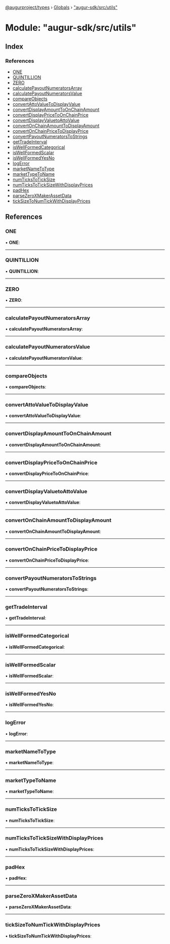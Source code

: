 [@augurproject/types](../README.md) › [Globals](../globals.md) › ["augur-sdk/src/utils"](_augur_sdk_src_utils_.md)

# Module: "augur-sdk/src/utils"

## Index

### References

* [ONE](_augur_sdk_src_utils_.md#one)
* [QUINTILLION](_augur_sdk_src_utils_.md#quintillion)
* [ZERO](_augur_sdk_src_utils_.md#zero)
* [calculatePayoutNumeratorsArray](_augur_sdk_src_utils_.md#calculatepayoutnumeratorsarray)
* [calculatePayoutNumeratorsValue](_augur_sdk_src_utils_.md#calculatepayoutnumeratorsvalue)
* [compareObjects](_augur_sdk_src_utils_.md#compareobjects)
* [convertAttoValueToDisplayValue](_augur_sdk_src_utils_.md#convertattovaluetodisplayvalue)
* [convertDisplayAmountToOnChainAmount](_augur_sdk_src_utils_.md#convertdisplayamounttoonchainamount)
* [convertDisplayPriceToOnChainPrice](_augur_sdk_src_utils_.md#convertdisplaypricetoonchainprice)
* [convertDisplayValuetoAttoValue](_augur_sdk_src_utils_.md#convertdisplayvaluetoattovalue)
* [convertOnChainAmountToDisplayAmount](_augur_sdk_src_utils_.md#convertonchainamounttodisplayamount)
* [convertOnChainPriceToDisplayPrice](_augur_sdk_src_utils_.md#convertonchainpricetodisplayprice)
* [convertPayoutNumeratorsToStrings](_augur_sdk_src_utils_.md#convertpayoutnumeratorstostrings)
* [getTradeInterval](_augur_sdk_src_utils_.md#gettradeinterval)
* [isWellFormedCategorical](_augur_sdk_src_utils_.md#iswellformedcategorical)
* [isWellFormedScalar](_augur_sdk_src_utils_.md#iswellformedscalar)
* [isWellFormedYesNo](_augur_sdk_src_utils_.md#iswellformedyesno)
* [logError](_augur_sdk_src_utils_.md#logerror)
* [marketNameToType](_augur_sdk_src_utils_.md#marketnametotype)
* [marketTypeToName](_augur_sdk_src_utils_.md#markettypetoname)
* [numTicksToTickSize](_augur_sdk_src_utils_.md#numtickstoticksize)
* [numTicksToTickSizeWithDisplayPrices](_augur_sdk_src_utils_.md#numtickstoticksizewithdisplayprices)
* [padHex](_augur_sdk_src_utils_.md#padhex)
* [parseZeroXMakerAssetData](_augur_sdk_src_utils_.md#parsezeroxmakerassetdata)
* [tickSizeToNumTickWithDisplayPrices](_augur_sdk_src_utils_.md#ticksizetonumtickwithdisplayprices)

## References

###  ONE

• **ONE**:

___

###  QUINTILLION

• **QUINTILLION**:

___

###  ZERO

• **ZERO**:

___

###  calculatePayoutNumeratorsArray

• **calculatePayoutNumeratorsArray**:

___

###  calculatePayoutNumeratorsValue

• **calculatePayoutNumeratorsValue**:

___

###  compareObjects

• **compareObjects**:

___

###  convertAttoValueToDisplayValue

• **convertAttoValueToDisplayValue**:

___

###  convertDisplayAmountToOnChainAmount

• **convertDisplayAmountToOnChainAmount**:

___

###  convertDisplayPriceToOnChainPrice

• **convertDisplayPriceToOnChainPrice**:

___

###  convertDisplayValuetoAttoValue

• **convertDisplayValuetoAttoValue**:

___

###  convertOnChainAmountToDisplayAmount

• **convertOnChainAmountToDisplayAmount**:

___

###  convertOnChainPriceToDisplayPrice

• **convertOnChainPriceToDisplayPrice**:

___

###  convertPayoutNumeratorsToStrings

• **convertPayoutNumeratorsToStrings**:

___

###  getTradeInterval

• **getTradeInterval**:

___

###  isWellFormedCategorical

• **isWellFormedCategorical**:

___

###  isWellFormedScalar

• **isWellFormedScalar**:

___

###  isWellFormedYesNo

• **isWellFormedYesNo**:

___

###  logError

• **logError**:

___

###  marketNameToType

• **marketNameToType**:

___

###  marketTypeToName

• **marketTypeToName**:

___

###  numTicksToTickSize

• **numTicksToTickSize**:

___

###  numTicksToTickSizeWithDisplayPrices

• **numTicksToTickSizeWithDisplayPrices**:

___

###  padHex

• **padHex**:

___

###  parseZeroXMakerAssetData

• **parseZeroXMakerAssetData**:

___

###  tickSizeToNumTickWithDisplayPrices

• **tickSizeToNumTickWithDisplayPrices**:
